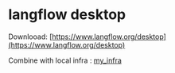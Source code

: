 # langflow desktop

Downlooad: [https://www.langflow.org/desktop](https://www.langflow.org/desktop)

Combine with local infra : [my_infra](https://github.com/kbhatiya999/my_infra)
